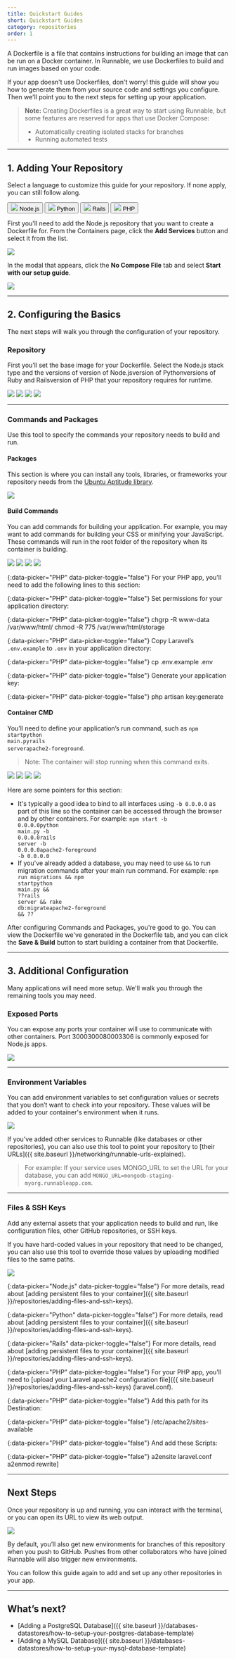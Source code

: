 ```yaml
---
title: Quickstart Guides
short: Quickstart Guides
category: repositories
order: 1
---
```


A Dockerfile is a file that contains instructions for building an image that can be run on a Docker container. In Runnable, we use Dockerfiles to build and run images based on your code.

If your app doesn't use Dockerfiles, don't worry! this guide will show you how to generate them from your source code and settings you configure. Then we'll point you to the next steps for setting up your application.

> **Note:** Creating Dockerfiles is a great way to start using Runnable, but some features are reserved for apps that use Docker Compose:
>
> - Automatically creating isolated stacks for branches
> - Running automated tests

---

## 1. Adding Your Repository

Select a language to customize this guide for your repository. If none apply, you can still follow along.

<div class="btn-group btn-group-quickstart">
  <button class="grid-block align-center justify-center btn white btn-md active" data-picker="Node.js">
    <img class="icon" src="images/logo-icon-nodejs.svg">
    Node.js
  </button>
  <button class="grid-block align-center justify-center btn white btn-md" data-picker="Python">
    <img class="icon" src="images/logo-icon-python.svg">
    Python
  </button>
  <button class="grid-block align-center justify-center btn white btn-md" data-picker="Rails">
    <img class="icon" src="images/logo-icon-rails.svg">
    Rails
  </button>
  <button class="grid-block align-center justify-center btn white btn-md" data-picker="PHP">
    <img class="icon" src="images/logo-icon-php.svg">
    PHP
  </button>
</div>

First you'll need to add the <span data-picker-text>Node.js</span> repository that you want to create a Dockerfile for. From the Containers page, click the **Add Services** button and select it from the list.

![](images/ss-add-service.png)

In the modal that appears, click the **No Compose File** tab and select **Start with our setup guide**.

![](images/ss-setup-guide.png)

---

## 2. Configuring the Basics

The next steps will walk you through the configuration of your repository.

### Repository

First you’ll set the base image for your Dockerfile. Select the <span class="strong" data-picker-text>Node.js</span> stack type and the versions of <span data-picker="Node.js" data-picker-toggle>version of Node.js</span><span data-picker="Python" data-picker-toggle="false">version of Python</span><span data-picker="Rails" data-picker-toggle="false">versions of Ruby and Rails</span><span data-picker="PHP" data-picker-toggle="false">version of PHP</span> that your repository requires for runtime.

<img src="images/ss-node-repository.png" data-picker="Node.js" data-picker-toggle>
<img src="images/ss-python-repository.png" data-picker="Python" data-picker-toggle="false">
<img src="images/ss-rails-repository.png" data-picker="Rails" data-picker-toggle="false">
<img src="images/ss-php-repository.png" data-picker="PHP" data-picker-toggle="false">

---

### Commands and Packages

Use this tool to specify the commands your repository needs to build and run.

#### Packages

This section is where you can install any tools, libraries, or frameworks your repository needs from the [Ubuntu Aptitude library](http://packages.ubuntu.com/).

![](images/ss-packages.png)

#### Build Commands

You can add commands for building your application. For example, you may want to add commands for building your CSS or minifying your JavaScript. These commands will run in the root folder of the repository when its container is building.

<img src="images/ss-node-build-commands.png" data-picker="Node.js" data-picker-toggle>
<img src="images/ss-python-build-commands.png" data-picker="Python" data-picker-toggle="false">
<img src="images/ss-rails-build-commands.png" data-picker="Rails" data-picker-toggle="false">
<img src="images/ss-php-build-commands.png" data-picker="PHP" data-picker-toggle="false">

{:data-picker="PHP" data-picker-toggle="false"}
For your PHP app, you'll need to add the following lines to this section:

{:data-picker="PHP" data-picker-toggle="false"}
Set permissions for your application directory:

{:data-picker="PHP" data-picker-toggle="false"}
    chgrp -R www-data /var/www/html/
    chmod -R 775 /var/www/html/storage

{:data-picker="PHP" data-picker-toggle="false"}
Copy Laravel’s `.env.example` to `.env` in your application directory:

{:data-picker="PHP" data-picker-toggle="false"}
    cp .env.example .env

{:data-picker="PHP" data-picker-toggle="false"}
Generate your application key:

{:data-picker="PHP" data-picker-toggle="false"}
    php artisan key:generate

#### Container CMD

You’ll need to define your application’s run command, such as <code data-picker="Node.js" data-picker-toggle>npm start</code><code data-picker="Python" data-picker-toggle="false">python main.py</code><code data-picker="Rails" data-picker-toggle="false">rails server</code><code data-picker="PHP" data-picker-toggle="false">apache2-foreground</code>.

> Note: The container will stop running when this command exits.

<img src="images/ss-node-container-cmd.png" data-picker="Node.js" data-picker-toggle>
<img src="images/ss-python-container-cmd.png" data-picker="Python" data-picker-toggle="false">
<img src="images/ss-rails-container-cmd.png" data-picker="Rails" data-picker-toggle="false">
<img src="images/ss-php-container-cmd.png" data-picker="PHP" data-picker-toggle="false">

Here are some pointers for this section:

- It's typically a good idea to bind to all interfaces using `-b 0.0.0.0` as part of this line so the container can be accessed through the browser and by other containers. For example: <code data-picker="Node.js" data-picker-toggle>npm start -b 0.0.0.0</code><code data-picker="Python" data-picker-toggle="false">python main.py -b 0.0.0.0</code><code data-picker="Rails" data-picker-toggle="false">rails server -b 0.0.0.0</code><code data-picker="PHP" data-picker-toggle="false">apache2-foreground -b 0.0.0.0</code>
- If you've already added a database, you may need to use `&&` to run migration commands after your main run command. For example: <code data-picker="Node.js" data-picker-toggle>npm run migrations && npm start</code><code data-picker="Python" data-picker-toggle="false">python main.py && ??</code><code data-picker="Rails" data-picker-toggle="false">rails server && rake db:migrate</code><code data-picker="PHP" data-picker-toggle="false">apache2-foreground && ??</code>

After configuring Commands and Packages, you're good to go. You can view the Dockerfile we've generated in the Dockerfile tab, and you can click the **Save & Build** button to start building a container from that Dockerfile.

---

## 3. Additional Configuration

Many applications will need more setup. We'll walk you through the remaining tools you may need.

### Exposed Ports

You can expose any ports your container will use to communicate with other containers. Port <span data-picker="Node.js" data-picker-toggle>3000</span><span data-picker="Python" data-picker-toggle="false">3000</span><span data-picker="Rails" data-picker-toggle="false">8000</span><span data-picker="PHP" data-picker-toggle="false">3306</span> is commonly exposed for <span data-picker-text>Node.js</span> apps.

![](images/ss-ports.png)

---

### Environment Variables

You can add environment variables to set configuration values or secrets that you don’t want to check into your repository. These values will be added to your container's environment when it runs.

![](images/ss-environment-variables.png)

If you've added other services to Runnable (like databases or other repositories), you can also use this tool to point your repository to [their URLs]({{ site.baseurl }}/networking/runnable-urls-explained).

> For example: If your service uses MONGO_URL to set the URL for your database, you can add `MONGO_URL=mongodb-staging-myorg.runnableapp.com`.

---

### Files & SSH Keys

Add any external assets that your application needs to build and run, like configuration files, other GitHub repositories, or SSH keys.

If you have hard-coded values in your repository that need to be changed, you can also use this tool to override those values by uploading modified files to the same paths.

![](images/ss-files-and-ssh-keys.png)

{:data-picker="Node.js" data-picker-toggle="false"}
For more details, read about [adding persistent files to your container]({{ site.baseurl }}/repositories/adding-files-and-ssh-keys).

{:data-picker="Python" data-picker-toggle="false"}
For more details, read about [adding persistent files to your container]({{ site.baseurl }}/repositories/adding-files-and-ssh-keys).

{:data-picker="Rails" data-picker-toggle="false"}
For more details, read about [adding persistent files to your container]({{ site.baseurl }}/repositories/adding-files-and-ssh-keys).

{:data-picker="PHP" data-picker-toggle="false"}
For your PHP app, you’ll need to [upload your Laravel apache2 configuration file]({{ site.baseurl }}/repositories/adding-files-and-ssh-keys) (laravel.conf).

{:data-picker="PHP" data-picker-toggle="false"}
Add this path for its Destination:

{:data-picker="PHP" data-picker-toggle="false"}
    /etc/apache2/sites-available

{:data-picker="PHP" data-picker-toggle="false"}
And add these Scripts:

{:data-picker="PHP" data-picker-toggle="false"}
    a2ensite laravel.conf
    a2enmod rewrite]

---

## Next Steps

Once your repository is up and running, you can interact with the terminal, or you can open its URL to view its web output.

![](images/ss-terminal.png)

By default, you’ll also get new environments for branches of this repository when you push to GitHub. Pushes from other collaborators who have joined Runnable will also trigger new environments.

You can follow this guide again to add and set up any other repositories in your app.

---

## What’s next?

- [Adding a PostgreSQL Database]({{ site.baseurl }}/databases-datastores/how-to-setup-your-postgres-database-template)
- [Adding a MySQL Database]({{ site.baseurl }}/databases-datastores/how-to-setup-your-mysql-database-template)
